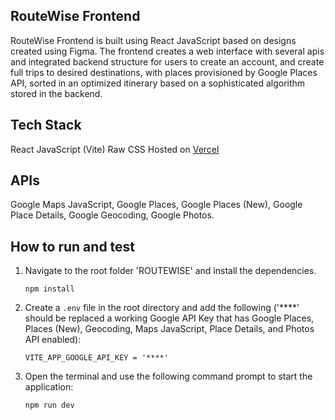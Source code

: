 ## RouteWise Frontend
RouteWise Frontend is built using React JavaScript based on designs created using Figma. The frontend creates a web interface with several apis and integrated backend structure for users to create an account, and create full trips to desired destinations, with places provisioned by Google Places API, sorted in an optimized itinerary based on a sophisticated algorithm stored in the backend.

## Tech Stack
React JavaScript (Vite)
Raw CSS
Hosted on [Vercel](https://vercel.com/)

## APIs
Google Maps JavaScript, Google Places, Google Places (New), Google Place Details, Google Geocoding, Google Photos.



## How to run and test 
1. Navigate to the root folder 'ROUTEWISE' and install the dependencies.

    ``` 
    npm install
    ```

2. Create a `.env` file in the root directory and add the following ('****' should be replaced a working Google API Key that has Google Places, Places (New), Geocoding, Maps JavaScript, Place Details, and Photos API enabled):

    ```
    VITE_APP_GOOGLE_API_KEY = '****'
    ```

3. Open the terminal and use the following command prompt to start the application:

    ```
    npm run dev
    ```